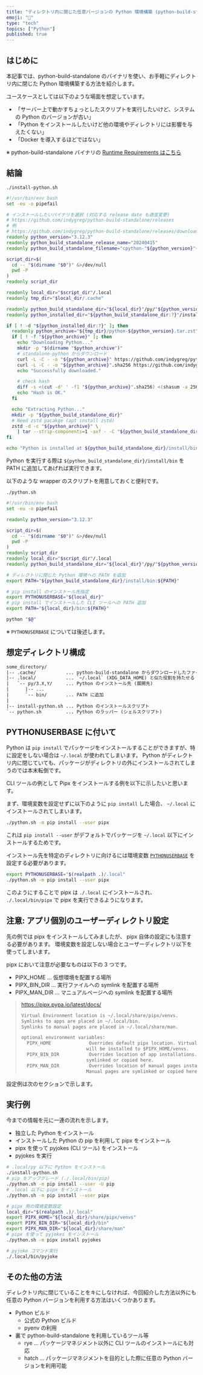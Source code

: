 ```yaml
---
title: "ディレクトリ内に閉じた任意バージョンの Python 環境構築 (python-build-standalone)"
emoji: "🐍"
type: "tech"
topics: ["Python"]
published: true
---
```


## はじめに

本記事では、python-build-standalone のバイナリを使い、お手軽にディレクトリ内に閉じた Python 環境構築する方法を紹介します。

ユースケースとしては以下のような場面を想定しています。

- 「サーバー上で動かすちょっとしたスクリプトを実行したいけど、システムの Python のバージョンが古い」
- 「Python をインストールしたいけど他の環境やディレクトリには影響を与えたくない」
- 「Docker を導入するほどではない」

※ python-build-standalone バイナリの [Runtime Requirements はこちら](https://gregoryszorc.com/docs/python-build-standalone/main/running.html#runtime-requirements)

## 結論

`./install-python.sh`

```bash
#!/usr/bin/env bash
set -eu -o pipefail

# インストールしたいバイナリを選択 (対応する release date も適宜変更)
# https://github.com/indygreg/python-build-standalone/releases
# 例
# https://github.com/indygreg/python-build-standalone/releases/download/20240415/cpython-3.12.3+20240415-x86_64-unknown-linux-gnu-pgo+lto-full.tar.zst
readonly python_version="3.12.3"
readonly python_build_standalone_release_name="20240415"
readonly python_build_standalone_filename="cpython-"${python_version}"+"${python_build_standalone_release_name}"-x86_64-unknown-linux-gnu-pgo+lto-full.tar.zst"

script_dir=$(
  cd -- "$(dirname "$0")" &>/dev/null
  pwd -P
)
readonly script_dir

readonly local_dir="$script_dir"/.local
readonly tmp_dir="$local_dir/.cache"

readonly python_build_standalone_dir="${local_dir}"/py/"${python_version:?}"
readonly python_installed_dir="${python_build_standalone_dir:?}"/install

if [ ! -d "${python_installed_dir:?}" ]; then
  readonly python_archive="${tmp_dir}/python-${python_version}.tar.zst"
  if [ ! -f "${python_archive}" ]; then
    echo "Downloading Python..."
    mkdir -p "$(dirname "$python_archive")"
    # standalone-python からダウンロード
    curl -L -C - -o "${python_archive}" https://github.com/indygreg/python-build-standalone/releases/download/"${python_build_standalone_release_name}"/"${python_build_standalone_filename}"
    curl -L -C - -o "${python_archive}".sha256 https://github.com/indygreg/python-build-standalone/releases/download/"${python_build_standalone_release_name}"/"${python_build_standalone_filename}".sha256
    echo "Successfully downloaded."

    # check hash
    diff -s <(cut -d' ' -f1 "${python_archive}".sha256) <(shasum -a 256 "${python_archive}" | cut -d' ' -f1)
    echo "Hash is OK."
  fi

  echo "Extracting Python..."
  mkdir -p "${python_build_standalone_dir}"
  # Need zstd pacakge (apt install zstd)
  zstd -d -c "${python_archive}" \
    | tar --strip-components=1 -axf - -C "${python_build_standalone_dir}"
fi

echo "Python is installed at ${python_build_standalone_dir}/install/bin"
```

Python を実行する際は `${python_build_standalone_dir}/install/bin` を PATH に追加してあげれば実行できます。

以下のような wrapper のスクリプトを用意しておくと便利です。

`./python.sh`

```bash
#!/usr/bin/env bash
set -eu -o pipefail

readonly python_version="3.12.3"

script_dir=$(
  cd -- "$(dirname "$0")" &>/dev/null
  pwd -P
)
readonly script_dir
readonly local_dir="$script_dir"/.local
readonly python_build_standalone_dir="${local_dir}"/py/"${python_version:?}"

# ディレクトリに閉じた Python 環境への PATH を追加
export PATH="${python_build_standalone_dir}/install/bin:${PATH}"

# pip install のインストール先指定
export PYTHONUSERBASE="${local_dir}"
# pip install でインストールした CLI ツールへの PATH 追加
export PATH="${local_dir}/bin:${PATH}"

python "$@"
```

※ `PYTHONUSERBASE` については後述します。

## 想定ディレクトリ構成

```txt
some_directory/
|-- .cache/           ... python-build-standalone からダウンロードしたファイルを保存
|-- .local/           ... `~/.local` (XDG_DATA_HOME) と似た役割を持たせる
|   `-- py/3.X,Y/     ... Python のインストール先 (展開先)
|      |-- ...
|      `-- bin/       ... PATH に追加
|
|-- install-python.sh ... Python のインストールスクリプト
`-- python.sh         ... Python のラッパー (シェルスクリプト)
```

## PYTHONUSERBASE に付いて

Python は `pip install` でパッケージをインストールすることができますが、特に設定をしない場合は `~/.local` が使われてしまいます。
Python がディレクトリ内に閉じていても、パッケージがディレクトリの外にインストールされてしまうのでは本末転倒です。

CLI ツールの例として Pipx をインストールする例を以下に示したいと思います。

まず、環境変数を設定せずに以下のように `pip install` した場合、 `~/.local` にインストールされてしまいます。

```bash
./python.sh -m pip install --user pipx
```

これは `pip install --user` がデフォルトでパッケージを `~/.local` 以下にインストールするためです。

インストール先を特定のディレクトリに向けるには環境変数 [`PYTHONUSERBASE`](https://docs.python.org/3/using/cmdline.html#envvar-PYTHONUSERBASE) を設定する必要があります。

```bash
export PYTHONUSERBASE="$(realpath .)/.local"
./python.sh -m pip install --user pipx
```

このようにすることで pipx は `./.local` にインストールされ、 `./.local/bin/pipx` で pipx を実行できるようになります。

## 注意: アプリ個別のユーザーディレクトリ設定

先の例では pipx をインストールしてみましたが、 pipx 自体の設定にも注意する必要があります。
環境変数を設定しない場合とユーザーディレクトリ以下を使ってしまいます。

pipx において注意が必要なものは以下の 3 つです。

- PIPX_HOME ... 仮想環境を配置する場所
- PIPX_BIN_DIR ... 実行ファイルへの symlink を配置する場所
- PIPX_MAN_DIR ... マニュアルページへの symlink を配置する場所

> https://pipx.pypa.io/latest/docs/
>
> ```txt
> Virtual Environment location is ~/.local/share/pipx/venvs.
> Symlinks to apps are placed in ~/.local/bin.
> Symlinks to manual pages are placed in ~/.local/share/man.
>
> optional environment variables:
>   PIPX_HOME              Overrides default pipx location. Virtual Environments
>                         will be installed to $PIPX_HOME/venvs.
>   PIPX_BIN_DIR           Overrides location of app installations. Apps are
>                         symlinked or copied here.
>   PIPX_MAN_DIR           Overrides location of manual pages installations.
>                         Manual pages are symlinked or copied here.
> ```

設定例は次のセクションで示します。

## 実行例

今までの情報を元に一連の流れを示します。

- 独立した Python をインストール
- インストールした Python の pip を利用して pipx をインストール
- pipx を使って pyjokes (CLI ツール) をインストール
- pyjokes を実行

```bash
# .local/py 以下に Python をインストール
./install-python.sh
# pip をアップグレード (./.local/bin/pip)
./python.sh -m pip install --user -U pip
# .local 以下に pipx をインストール
./python.sh -m pip install --user pipx

# pipx 用の環境変数設定
local_dir="$(realpath .)/.local"
export PIPX_HOME="${local_dir}/share/pipx/venvs"
export PIPX_BIN_DIR="${local_dir}/bin"
export PIPX_MAN_DIR="${local_dir}/share/man"
# pipx を使って pyjokes をインストール
./python.sh -m pipx install pyjokes

# pyjoke コマンド実行
./.local/bin/pyjoke
```

## そのた他の方法

ディレクトリ内に閉じていることをキにしなければ、今回紹介した方法以外にも任意の Python バージョンを利用する方法はいくつかあります。

- Python ビルド
  - 公式の Python ビルド
  - pyenv の利用
- 裏で python-build-standalone を利用しているツール等
  - rye ... パッケージマネジメント以外に CLI ツールのインストールにも対応
  - hatch ... パッケージマネジメントを目的とした際に任意の Python バージョンを利用可能
